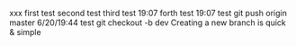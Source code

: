 xxx
first test 
second test
third test 19:07
forth test  19:07
test git push origin master 6/20/19:44
test git checkout -b dev
Creating a new branch is quick & simple
